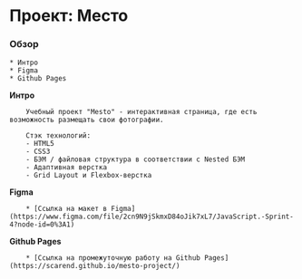 # Проект: Место

### Обзор

	* Интро
	* Figma
	* Github Pages

**Интро**

		Учебный проект "Mesto" - интерактивная страница, где есть возможность размещать свои фотографии.

		Стэк технологий:
 		- HTML5
 		- CSS3
 		- БЭМ / файловая структура в соответствии с Nested БЭМ
 		- Адаптивная верстка
 		- Grid Layout и Flexbox-верстка

**Figma**

		* [Ссылка на макет в Figma](https://www.figma.com/file/2cn9N9jSkmxD84oJik7xL7/JavaScript.-Sprint-4?node-id=0%3A1)

**Github Pages**

		* [Ссылка на промежуточную работу на Github Pages](https://scarend.github.io/mesto-project/)